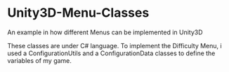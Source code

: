 # Unity3D-Menu-Classes
An example in how different Menus can be implemented in Unity3D

These classes are under C# language. To implement the Difficulty Menu, i used a ConfigurationUtils and a ConfigurationData classes to define the variables of my game.

